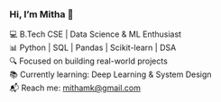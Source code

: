 ### Hi, I’m Mitha 👋

💻 B.Tech CSE | Data Science & ML Enthusiast  
📊 Python | SQL | Pandas | Scikit-learn | DSA  
🔍 Focused on building real-world projects  
📚 Currently learning: Deep Learning & System Design  
📬 Reach me: mithamk@gmail.com
